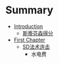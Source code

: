 # Summary

* [Introduction](README.md)
   * [斯蒂芬森得分](si_di_fen_sen_de_fen.md)
* [First Chapter](chapter1.md)
   * [SD法术连击](sdfa_zhu_lian_ji.md)
       * 水电费

